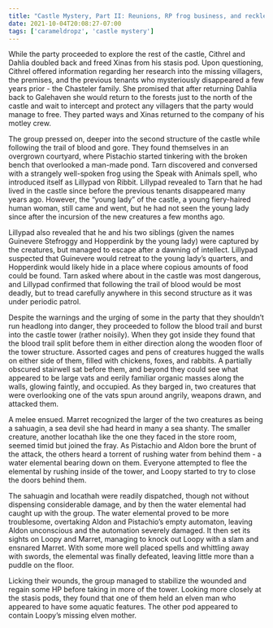 ```yaml
---
title: "Castle Mystery, Part II: Reunions, RP frog business, and reckless consequence combat"
date: 2021-10-04T20:08:27-07:00
tags: ['carameldropz', 'castle mystery']
---
```


While the party proceeded to explore the rest of the castle, Cithrel and Dahlia doubled back and freed Xinas from his stasis pod. Upon questioning, Cithrel offered information regarding her research into the missing villagers, the premises, and the previous tenants who mysteriously disappeared a few years prior - the Chasteler family. She promised that after returning Dahlia back to Galehaven she would return to the forests just to the north of the castle and wait to intercept and protect any villagers that the party would manage to free. They parted ways and Xinas returned to the company of his motley crew.

The group pressed on, deeper into the second structure of the castle while following the trail of blood and gore. They found themselves in an overgrown courtyard, where Pistachio started tinkering with the broken bench that overlooked a man-made pond. Tarn discovered and conversed with a strangely well-spoken frog using the Speak with Animals spell, who introduced itself as Lillypad von Ribbit. Lillypad revealed to Tarn that he had lived in the castle since before the previous tenants disappeared many years ago. However, the “young lady” of the castle, a young fiery-haired human woman, still came and went, but he had not seen the young lady since after the incursion of the new creatures a few months ago.

Lillypad also revealed that he and his two siblings (given the names Guinevere Stefroggy and Hopperdink by the young lady) were captured by the creatures, but managed to escape after a dawning of intellect. Lillypad suspected that Guinevere would retreat to the young lady’s quarters, and Hopperdink would likely hide in a place where copious amounts of food could be found. Tarn asked where about in the castle was most dangerous, and Lillypad confirmed that following the trail of blood would be most deadly, but to tread carefully anywhere in this second structure as it was under periodic patrol.

Despite the warnings and the urging of some in the party that they shouldn’t run headlong into danger, they proceeded to follow the blood trail and burst into the castle tower (rather noisily). When they got inside they found that the blood trail split before them in either direction along the wooden floor of the tower structure. Assorted cages and pens of creatures hugged the walls on either side of them, filled with chickens, foxes, and rabbits. A partially obscured stairwell sat before them, and beyond they could see what appeared to be large vats and eerily familiar organic masses along the walls, glowing faintly, and occupied. As they barged in, two creatures that were overlooking one of the vats spun around angrily, weapons drawn, and attacked them.

A melee ensued. Marret recognized the larger of the two creatures as being a sahuagin, a sea devil she had heard in many a sea shanty. The smaller creature, another locathah like the one they faced in the store room, seemed timid but joined the fray. As Pistachio and Aldon bore the brunt of the attack, the others heard a torrent of rushing water from behind them - a water elemental bearing down on them. Everyone attempted to flee the elemental by rushing inside of the tower, and Loopy started to try to close the doors behind them.

The sahuagin and locathah were readily dispatched, though not without dispensing considerable damage, and by then the water elemental had caught up with the group. The water elemental proved to be more troublesome, overtaking Aldon and Pistachio’s empty automaton, leaving Aldon unconscious and the automation severely damaged. It then set its sights on Loopy and Marret, managing to knock out Loopy with a slam and ensnared Marret. With some more well placed spells and whittling away with swords, the elemental was finally defeated, leaving little more than a puddle on the floor.

Licking their wounds, the group managed to stabilize the wounded and regain some HP before taking in more of the tower. Looking more closely at the stasis pods, they found that one of them held an elven man who appeared to have some aquatic features. The other pod appeared to contain Loopy’s missing elven mother.


